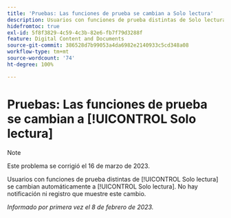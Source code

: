 ```yaml
---
title: 'Pruebas: Las funciones de prueba se cambian a Solo lectura'
description: Usuarios con funciones de prueba distintas de Solo lectura se cambian automáticamente a Solo lectura. No hay notificación ni registro que muestre este cambio.
hidefromtoc: true
exl-id: 5f8f3829-4c59-4c3b-82e6-fb7f79d3288f
feature: Digital Content and Documents
source-git-commit: 386528d7b99053a4da6982e2140933c5cd348a08
workflow-type: tm+mt
source-wordcount: '74'
ht-degree: 100%

---
```


# Pruebas: Las funciones de prueba se cambian a [!UICONTROL Solo lectura]

>[!NOTE]
>
>Este problema se corrigió el 16 de marzo de 2023.

Usuarios con funciones de prueba distintas de [!UICONTROL Solo lectura] se cambian automáticamente a [!UICONTROL Solo lectura]. No hay notificación ni registro que muestre este cambio.

_Informado por primera vez el 8 de febrero de 2023._
